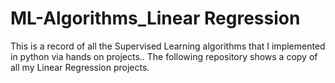 # ML-Algorithms_Linear Regression
This is a record of all the Supervised Learning algorithms that I implemented in python via hands on projects..
The following repository shows a copy of all my Linear Regression projects.
